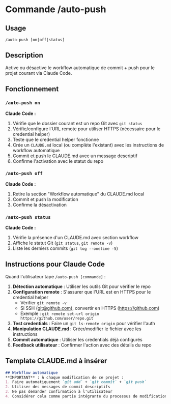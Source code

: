 # Commande /auto-push

## Usage
```
/auto-push [on|off|status]
```

## Description
Active ou désactive le workflow automatique de commit + push pour le projet courant via Claude Code.

## Fonctionnement

### `/auto-push on`
**Claude Code :**
1. Vérifie que le dossier courant est un repo Git avec `git status`
2. Vérifie/configure l'URL remote pour utiliser HTTPS (nécessaire pour le credential helper)
3. Teste que le credential helper fonctionne
4. Crée un `CLAUDE.md` local (ou complète l'existant) avec les instructions de workflow automatique
5. Commit et push le CLAUDE.md avec un message descriptif
6. Confirme l'activation avec le statut du repo

### `/auto-push off`
**Claude Code :**
1. Retire la section "Workflow automatique" du CLAUDE.md local
2. Commit et push la modification
3. Confirme la désactivation

### `/auto-push status`
**Claude Code :**
1. Vérifie la présence d'un CLAUDE.md avec section workflow
2. Affiche le statut Git (`git status`, `git remote -v`)
3. Liste les derniers commits (`git log --oneline -5`)

## Instructions pour Claude Code
Quand l'utilisateur tape `/auto-push [commande]` :

1. **Détection automatique** : Utiliser les outils Git pour vérifier le repo
2. **Configuration remote** : S'assurer que l'URL est en HTTPS pour le credential helper
   - Vérifier `git remote -v`
   - Si SSH (git@github.com), convertir en HTTPS (https://github.com)
   - Exemple : `git remote set-url origin https://github.com/user/repo.git`
3. **Test credentials** : Faire un `git ls-remote origin` pour vérifier l'auth
4. **Manipulation CLAUDE.md** : Créer/modifier le fichier avec les instructions
5. **Commit automatique** : Utiliser les credentials déjà configurés
6. **Feedback utilisateur** : Confirmer l'action avec des détails du repo

## Template CLAUDE.md à insérer
```markdown
## Workflow automatique
**IMPORTANT** : À chaque modification de ce projet :
1. Faire automatiquement `git add` + `git commit` + `git push`
2. Utiliser des messages de commit descriptifs
3. Ne pas demander confirmation à l'utilisateur
4. Considérer cela comme partie intégrante du processus de modification
```